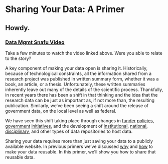 # Sharing Your Data: A Primer

## Howdy.

### [Data Mgmt Snafu Video](https://www.youtube.com/watch?v=N2zK3sAtr-4)

Take a few minutes to watch the video linked above.  Were you able to relate to the story?

A key component of making your data open is sharing it.  Historically, because of technological constraints, all the information shared from a research project was published in written summary form, whether it was a book, an article, or a thesis. Unfortunately, these written summaries inherently leave out many of the details of the scientific process. Thankfully, in recent years there has been a shift in that thinking and the idea that the research data can be just as important as, if not more than, the resulting publication.  Similarly, we’ve been seeing a shift around the release of government data, on the local level as well as federal.

We have seen this shift taking place through changes in [funder](http://www.rcuk.ac.uk/research/datapolicy/) [policies](http://sparcopen.org/our-work/research-data-sharing-policy-initiative/funder-policies/), [government](https://www.opendata.go.ke/) [initiatives](https://obamawhitehouse.archives.gov/administration/eop/ostp/initiatives#Openness), and the development of [institutional](https://library.ucsd.edu/dc), [national](https://discover.ukdataservice.ac.uk/), [disciplinary](http://datadryad.org/), and other types of data repositories to host data.

Sharing your data requires more than just saving your data to a publicly available website.  In previous primers we’ve discussed [why](1-open-data-what.md) and [how](2-how-to.md) to make your data reusable.  In this primer, we’ll show you how to share that reusable data.
